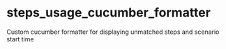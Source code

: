 steps_usage_cucumber_formatter
==============================

Custom cucumber formatter for displaying unmatched steps and scenario start time
